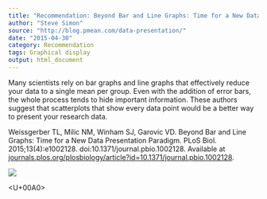 ```yaml
---
title: "Recommendation: Beyond Bar and Line Graphs: Time for a New Data Presentation Paradigm"
author: "Steve Simon"
source: "http://blog.pmean.com/data-presentation/"
date: "2015-04-30"
category: Recommendation
tags: Graphical display
output: html_document
---
```


Many scientists rely on bar graphs and line graphs that effectively
reduce your data to a single mean per group. Even with the addition of
error bars, the whole process tends to hide important information. These
authors suggest that scatterplots that show every data point would be a
better way to present your research data.

<!---More--->

Weissgerber TL, Milic NM, Winham SJ, Garovic VD. Beyond Bar and Line
Graphs: Time for a New Data Presentation Paradigm. PLoS Biol.
2015;13(4):e1002128. doi:10.1371/journal.pbio.1002128. Available at
[journals.plos.org/plosbiology/article?id=10.1371/journal.pbio.1002128](http://journals.plos.org/plosbiology/article?id=10.1371/journal.pbio.1002128).

![](http://www.pmean.com/images/data-presentation01.png)



<U+00A0>


